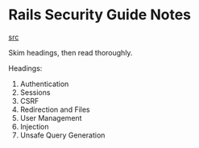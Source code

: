 # Rails Security Guide Notes
[src](https://guides.rubyonrails.org/security.html)

Skim headings, then read thoroughly.

Headings:
1. Authentication
2. Sessions
3. CSRF
4. Redirection and Files
5. User Management
6. Injection
7. Unsafe Query Generation

